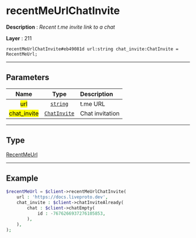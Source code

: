 # recentMeUrlChatInvite

**Description** : *Recent t.me invite link to a chat*

**Layer** : 211

```tl
recentMeUrlChatInvite#eb49081d url:string chat_invite:ChatInvite = RecentMeUrl;
```

---

## Parameters

| Name | Type | Description |
| :---: | :---: | :--- |
| <mark>url</mark> | [`string`](type/string) | t.me URL |
| <mark>chat_invite</mark> | [`ChatInvite`](type/ChatInvite) | Chat invitation |

---

## Type

[RecentMeUrl](type/RecentMeUrl)

---

## Example

```php
$recentMeUrl = $client->recentMeUrlChatInvite(
	url : 'https://docs.liveproto.dev',
	chat_invite : $client->chatInviteAlready(
		chat : $client->chatEmpty(
			id : -7676266937276105853,
		),
	),
);
```